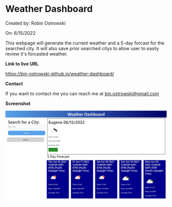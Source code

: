 # Weather Dashboard

Created by: Robin Ostrowski

On: 6/15/2022

This webpage will generate the current weather and a 5-day forcast for the searched city. It will also save prior searched citys to allow user to easily review it's forcasted weather.

**Link to live URL**

https://bin-ostrowski.github.io/weather-dashboard/

**Contact**

If you want to contact me you can reach me at bin.ostrowski@gmail.com

**Screenshot**

![Screenshot](screenshot.JPG)